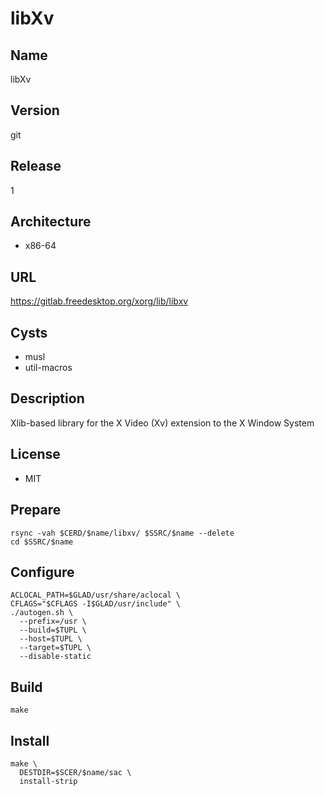 # libXv

## Name
libXv

## Version
git

## Release
1

## Architecture
* x86-64

## URL
https://gitlab.freedesktop.org/xorg/lib/libxv

## Cysts
* musl
* util-macros

## Description
Xlib-based library for the X Video (Xv) extension to the X Window System

## License
* MIT

## Prepare
```shell
rsync -vah $CERD/$name/libxv/ $SSRC/$name --delete
cd $SSRC/$name
```

## Configure
```shell
ACLOCAL_PATH=$GLAD/usr/share/aclocal \
CFLAGS="$CFLAGS -I$GLAD/usr/include" \
./autogen.sh \
  --prefix=/usr \
  --build=$TUPL \
  --host=$TUPL \
  --target=$TUPL \
  --disable-static
```

## Build
```shell
make
```

## Install
```shell
make \
  DESTDIR=$SCER/$name/sac \
  install-strip
```
